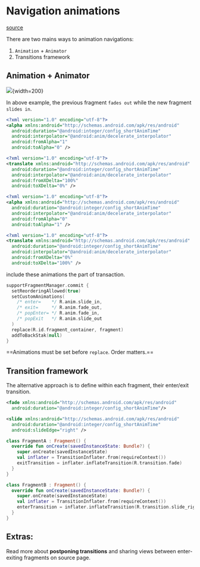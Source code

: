 # Navigation animations

[source](https://developer.android.com/guide/fragments/animate)

There are two mains ways to animation navigations:

1. `Animation` + `Animator`
2. Transitions framework


## Animation + Animator

![](https://developer.android.com/static/images/training/basics/fragments/enter-exit-animation.gif){width=200}

In above example, the previous fragment `fades out` while the new fragment `slides in`.

<div class="grid" markdown>

```xml linenums="1" title="res/anim/fade_out.xml"
<?xml version="1.0" encoding="utf-8"?>
<alpha xmlns:android="http://schemas.android.com/apk/res/android"
  android:duration="@android:integer/config_shortAnimTime"
  android:interpolator="@android:anim/decelerate_interpolator"
  android:fromAlpha="1"
  android:toAlpha="0" />
```

```xml linenums="1" title="res/anim/slide_in.xml"
<?xml version="1.0" encoding="utf-8"?>
<translate xmlns:android="http://schemas.android.com/apk/res/android"
  android:duration="@android:integer/config_shortAnimTime"
  android:interpolator="@android:anim/decelerate_interpolator"
  android:fromXDelta="100%"
  android:toXDelta="0%" />
```

```xml linenums="1" title="res/anim/fade_in.xml"
<?xml version="1.0" encoding="utf-8"?>
<alpha xmlns:android="http://schemas.android.com/apk/res/android"
  android:duration="@android:integer/config_shortAnimTime"
  android:interpolator="@android:anim/decelerate_interpolator"
  android:fromAlpha="0"
  android:toAlpha="1" />
```

```xml linenums="1" title="res/anim/slide_out.xml"
<?xml version="1.0" encoding="utf-8"?>
<translate xmlns:android="http://schemas.android.com/apk/res/android"
  android:duration="@android:integer/config_shortAnimTime"
  android:interpolator="@android:anim/decelerate_interpolator"
  android:fromXDelta="0%"
  android:toXDelta="100%" />
```

</div>

include these animations the part of transaction.

```kotlin linenums="1"
supportFragmentManager.commit {
  setReorderingAllowed(true)
  setCustomAnimations(
    /* enter=    */ R.anim.slide_in,
    /* exit=     */ R.anim.fade_out,
    /* popEnter= */ R.anim.fade_in,
    /* popExit   */ R.anim.slide_out
  )
  replace(R.id.fragment_container, fragment)
  addToBackStak(null)
}
```

==Animations must be set before `replace`. Order matters.==

## Transition framework

The alternative approach is to define within each fragment, their enter/exit transition. 

<div class="grid" markdown>

```xml linenums="1" title="res/transition/fade.xml"
<fade xmlns:android="http://schemas.android.com/apk/res/android"
  android:duration="@android:integer/config_shortAnimTime"/>
```

```xml linenums="1" title="res/transition/slide_right.xml"
<slide xmlns:android="http://schemas.android.com/apk/res/android"
  android:duration="@android:integer/config_shortAnimTime"
  android:slideEdge="right" />
```

```kotlin linenums="1" title="outgoing fragment" hl_lines="4 5"
class FragmentA : Fragment() {
  override fun onCreate(savedInstanceState: Bundle?) {
    super.onCreate(savedInstanceState)
    val inflater = TransitionInflater.from(requireContext())
    exitTransition = inflater.inflateTransition(R.transition.fade)
  }
}
```

```kotlin linenums="1" title="incoming fragment" hl_lines="4 5"
class FragmentB : Fragment() {
  override fun onCreate(savedInstanceState: Bundle?) {
    super.onCreate(savedInstanceState)
    val inflater = TransitionInflater.from(requireContext())
    enterTransition = inflater.inflateTransition(R.transition.slide_right)
  }
}
```

</div>

## Extras:

Read more about **postponing transitions** and sharing views between enter-exiting fragments on source page.  
